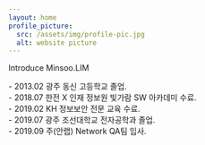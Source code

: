 ```yaml
---
layout: home
profile_picture:
  src: /assets/img/profile-pic.jpg
  alt: website picture
---
```


<p>
  Introduce Minsoo.LIM
</p>

<p>
  - 2013.02 광주 동신 고등학교 졸업.<br>
  - 2018.07 한전 X 인재 정보원 빛가람 SW 아카데미 수료.<br>
  - 2019.02 KH 정보보안 전문 교육 수료.<br>
  - 2019.07 광주 조선대학교 전자공학과 졸업.<br>
  - 2019.09 주(안랩) Network QA팀 입사.
</p>
